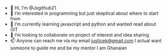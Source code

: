 - 👋 Hi, I’m @Jxgithub21
- 👀 I’m interested in programming but just skeptical about where to start from 
- 🌱 I’m currently learning javascript and python and wanted read about GIT
- 💞️ I’m looking to collaborate on project of interest and idea sharing
- 📫 Anyone can reach me via my email justicek@gmail.com
I actual want someone to guide me and be my mentor
I am Ghanaian

<!---
Jxgithub21/Jxgithub21 is a ✨ special ✨ repository because its `README.md` (this file) appears on your GitHub profile.
You can click the Preview link to take a look at your changes.
--->
